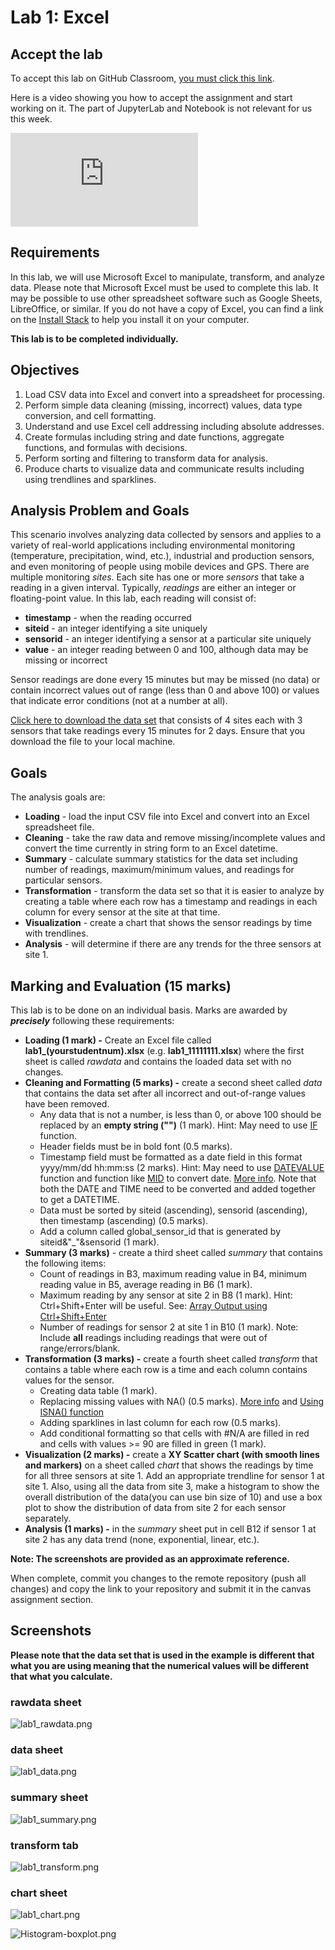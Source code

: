 Lab 1: Excel
===========================================

## Accept the lab

To accept this lab on GitHub Classroom, [you must click this link](https://classroom.github.com/a/LT5XhYBO).

Here is a video showing you how to accept the assignment and start working on it.
The part of JupyterLab and Notebook is not relevant for us this week.

<div class="container youtube">
<iframe class="responsive-iframe" src="https://www.youtube-nocookie.com/embed/OrfFTdkghZ4" frameborder="0" allow="accelerometer; autoplay="0"; encrypted-media; gyroscope; picture-in-picture" allowfullscreen></iframe>
</div>

## Requirements

In this lab, we will use Microsoft Excel to manipulate, transform, and analyze data. Please note that Microsoft Excel must be used to complete this lab. It may be possible to use other spreadsheet software such as Google Sheets, LibreOffice, or similar. If you do not have a copy of Excel, you can find a link on the [Install Stack](https://firas.moosvi.com/courses/data301/notes/week02/lab.html) to help you install it on your computer.

**This lab is to be completed individually.**

## **Objectives**

1.  Load CSV data into Excel and convert into a spreadsheet for processing.
2.  Perform simple data cleaning (missing, incorrect) values, data type conversion, and cell formatting.
3.  Understand and use Excel cell addressing including absolute addresses.
4.  Create formulas including string and date functions, aggregate functions, and formulas with decisions.
5.  Perform sorting and filtering to transform data for analysis.
6.  Produce charts to visualize data and communicate results including using trendlines and sparklines.

## **Analysis Problem and Goals**

This scenario involves analyzing data collected by sensors and applies to a variety of real-world applications including environmental monitoring (temperature, precipitation, wind, etc.), industrial and production sensors, and even monitoring of people using mobile devices and GPS. There are multiple monitoring _sites_. Each site has one or more _sensors_ that take a reading in a given interval. Typically, _readings_ are either an integer or floating-point value. In this lab, each reading will consist of:

-   **timestamp** \- when the reading occurred
-   **siteid** \- an integer identifying a site uniquely
-   **sensorid** \- an integer identifying a sensor at a particular site uniquely
-   **value** \- an integer reading between 0 and 100, although data may be missing or incorrect

Sensor readings are done every 15 minutes but may be missed (no data) or contain incorrect values out of range (less than 0 and above 100) or values that indicate error conditions (not at a number at all).

[Click here to download the data set](./data.csv?canvas_download=1&canvas_qs_wrap=1 "data.csv") that consists of 4 sites each with 3 sensors that take readings every 15 minutes for 2 days. Ensure that you download the file to your local machine.

## **Goals**

The analysis goals are:

-   **Loading** \- load the input CSV file into Excel and convert into an Excel spreadsheet file.
-   **Cleaning** \- take the raw data and remove missing/incomplete values and convert the time currently in string form to an Excel datetime.
-   **Summary** \- calculate summary statistics for the data set including number of readings, maximum/minimum values, and readings for particular sensors.
-   **Transformation** \- transform the data set so that it is easier to analyze by creating a table where each row has a timestamp and readings in each column for every sensor at the site at that time.
-   **Visualization** \- create a chart that shows the sensor readings by time with trendlines.
-   **Analysis** \- will determine if there are any trends for the three sensors at site 1.

## **Marking and Evaluation (15 marks)**

This lab is to be done on an individual basis. Marks are awarded by **_precisely_** following these requirements:

-   **Loading (1 mark) -** Create an Excel file called **lab1\_(yourstudentnum).xlsx** (e.g. **lab1\_11111111.xlsx**) where the first sheet is called _rawdata_ and contains the loaded data set with no changes.
-   **Cleaning and Formatting (5 marks) -** create a second sheet called _data_ that contains the data set after all incorrect and out-of-range values have been removed.
    -   Any data that is not a number, is less than 0, or above 100 should be replaced by an **empty string ("")** (1 mark). Hint: May need to use [IF](https://support.office.com/en-us/article/IF-function-69aed7c9-4e8a-4755-a9bc-aa8bbff73be2) function.
    -   Header fields must be in bold font (0.5 marks).
    -   Timestamp field must be formatted as a date field in this format yyyy/mm/dd hh:mm:ss (2 marks). Hint: May need to use [DATEVALUE](https://support.office.com/en-us/article/DATEVALUE-function-df8b07d4-7761-4a93-bc33-b7471bbff252) function and function like [MID](https://support.office.com/en-us/article/MID-MIDB-functions-d5f9e25c-d7d6-472e-b568-4ecb12433028) to convert date. [More info](http://chandoo.org/wp/2010/03/23/text-to-date-convertion/). Note that both the DATE and TIME need to be converted and added together to get a DATETIME.
    -   Data must be sorted by siteid (ascending), sensorid (ascending), then timestamp (ascending) (0.5 marks).
    -   Add a column called global\_sensor\_id that is generated by siteid&"\_"&sensorid (1 mark).
-   **Summary (3 marks)** \- create a third sheet called _summary_ that contains the following items:
    -   Count of readings in B3, maximum reading value in B4, minimum reading value in B5, average reading in B6 (1 mark).
    -   Maximum reading by any sensor at site 2 in B8 (1 mark). Hint: Ctrl+Shift+Enter will be useful. See: [Array Output using Ctrl+Shift+Enter](http://superuser.com/questions/674566/when-to-use-ctrlshiftenter-and-when-to-use-enter-in-excel)
    -   Number of readings for sensor 2 at site 1 in B10 (1 mark). Note: Include **all** readings including readings that were out of range/errors/blank.
-   **Transformation (3 marks) -** create a fourth sheet called _transform_ that contains a table where each row is a time and each column contains values for the sensor.
    -   Creating data table (1 mark).
    -   Replacing missing values with NA() (0.5 marks). [More info](http://www.criticaltosuccess.com/when-data-points-are-bad-or-missing-how-do-you-create-a-usable-and-decent-looking-excel-chart/) and [Using ISNA() function](http://www.extendoffice.com/documents/excel/2487-excel-conditional-formatting-if-na.html#a1)
    -   Adding sparklines in last column for each row (0.5 marks).
    -   Add conditional formatting so that cells with #N/A are filled in red and cells with values >= 90 are filled in green (1 mark).
-   **Visualization (2 marks) -** create a **XY Scatter chart (with smooth lines and markers)** on a sheet called _chart_ that shows the readings by time for all three sensors at site 1. Add an appropriate trendline for sensor 1 at site 1. Also, using all the data from site 3, make a histogram to show the overall distribution of the data(you can use bin size of 10) and use a box plot to show the distribution of data from site 2 for each sensor separately.
-   **Analysis (1 marks) -** in the _summary_ sheet put in cell B12 if sensor 1 at site 2 has any data trend (none, exponential, linear, etc.).

**Note: The screenshots are provided as an approximate reference.**

When complete, commit you changes to the remote repository (push all changes) and copy the link to your repository and submit it in the canvas assignment section.

## Screenshots

**Please note that the data set that is used in the example is different that what you are using meaning that the numerical values will be different that what you calculate.**

### rawdata sheet

![lab1_rawdata.png](../images/lab1_rawdata.png?canvas_download=1)

### data sheet

![lab1_data.png](../images/lab1_data.png?canvas_download=1)

### summary sheet

![lab1_summary.png](../images/lab1_summary.png?canvas_download=1)

### transform tab

![lab1_transform.png](../../images/lab1_transform.png?canvas_download=1)

### chart sheet

![lab1_chart.png](../../images/lab1_chart.png?canvas_download=1)

![Histogram-boxplot.png](../../images/Histogram-boxplot.png?canvas_download=1)